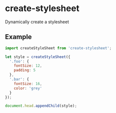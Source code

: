 # create-stylesheet

Dynamically create a stylesheet

## Example

```js
import createStyleSheet from 'create-stylesheet';

let style = createStyleSheet({
  '.foo': {
    fontSize: 12,
    padding: 5
  },
  '.bar': {
    fontSize: 16,
    color: 'grey'
  }
});

document.head.appendChild(style);
```
